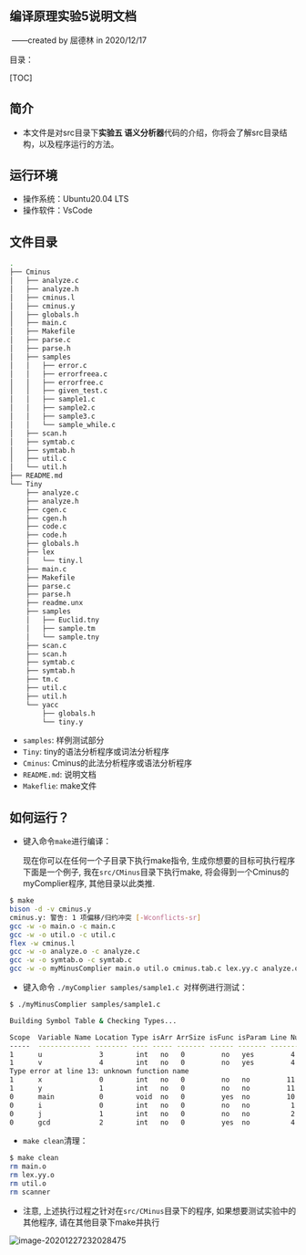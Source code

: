 

## 编译原理实验5说明文档

​																																																				——created by 屈德林 in 2020/12/17

目录：

[TOC]

## 简介

- 本文件是对src目录下**实验五 语义分析器**代码的介绍，你将会了解src目录结构，以及程序运行的方法。



## 运行环境

- 操作系统：Ubuntu20.04 LTS
- 操作软件：VsCode



## 文件目录

```bash
.
├── Cminus
│   ├── analyze.c
│   ├── analyze.h
│   ├── cminus.l
│   ├── cminus.y
│   ├── globals.h
│   ├── main.c
│   ├── Makefile
│   ├── parse.c
│   ├── parse.h
│   ├── samples
│   │   ├── error.c
│   │   ├── errorfreea.c
│   │   ├── errorfree.c
│   │   ├── given_test.c
│   │   ├── sample1.c
│   │   ├── sample2.c
│   │   ├── sample3.c
│   │   └── sample_while.c
│   ├── scan.h
│   ├── symtab.c
│   ├── symtab.h
│   ├── util.c
│   └── util.h
├── README.md
└── Tiny
    ├── analyze.c
    ├── analyze.h
    ├── cgen.c
    ├── cgen.h
    ├── code.c
    ├── code.h
    ├── globals.h
    ├── lex
    │   └── tiny.l
    ├── main.c
    ├── Makefile
    ├── parse.c
    ├── parse.h
    ├── readme.unx
    ├── samples
    │   ├── Euclid.tny
    │   ├── sample.tm
    │   └── sample.tny
    ├── scan.c
    ├── scan.h
    ├── symtab.c
    ├── symtab.h
    ├── tm.c
    ├── util.c
    ├── util.h
    └── yacc
        ├── globals.h
        └── tiny.y
```

- `samples`: 样例测试部分
- `Tiny`: tiny的语法分析程序或词法分析程序
- `Cminus`: Cminus的此法分析程序或语法分析程序
- `README.md`: 说明文档
- `Makeflie`: make文件



## 如何运行？

- 键入命令`make`进行编译：

  现在你可以在任何一个子目录下执行make指令, 生成你想要的目标可执行程序下面是一个例子, 我在`src/CMinus`目录下执行make, 将会得到一个Cminus的myComplier程序, 其他目录以此类推.


```bash
$ make
bison -d -v cminus.y
cminus.y: 警告: 1 项偏移/归约冲突 [-Wconflicts-sr]
gcc -w -o main.o -c main.c
gcc -w -o util.o -c util.c
flex -w cminus.l
gcc -w -o analyze.o -c analyze.c
gcc -w -o symtab.o -c symtab.c
gcc -w -o myMinusComplier main.o util.o cminus.tab.c lex.yy.c analyze.o symtab.o  -ll
```

- 键入命令 `./myComplier samples/sample1.c `对样例进行测试：

```bash
$ ./myMinusComplier samples/sample1.c 

Building Symbol Table & Checking Types...

Scope  Variable Name Location Type isArr ArrSize isFunc isParam Line Numbers
-----  ------------- -------- ---- ----- ------- ------ ------- ------------
1      u              3        int   no   0         no   yes         4    5    6    6 
1      v              4        int   no   0         no   yes         4    5    6    6    6 
Type error at line 13: unknown function name
1      x              0        int   no   0         no   no         11   13 
1      y              1        int   no   0         no   no         11   13 
0      main           0        void  no   0         yes  no         10 
0      i              0        int   no   0         no   no          1 
0      j              1        int   no   0         no   no          2 
0      gcd            2        int   no   0         yes  no          4 
```

- `make clean`清理：

```bash
$ make clean
rm main.o
rm lex.yy.o
rm util.o
rm scanner
```

- 注意, 上述执行过程之针对在`src/CMinus`目录下的程序, 如果想要测试实验中的其他程序, 请在其他目录下make并执行

![image-20201227232028475](https://i.loli.net/2020/12/27/vEbtxUscHFGYCSR.png)